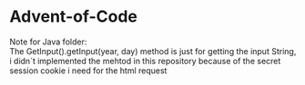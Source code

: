 # Advent-of-Code
Note for Java folder: <br>
The GetInput().getInput(year, day) method is just for 
getting the input String, i didn´t implemented the mehtod in this repository 
because of the secret session cookie i need for the html request

